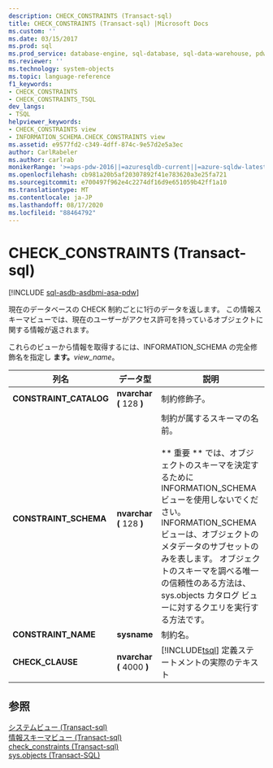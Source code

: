 ```yaml
---
description: CHECK_CONSTRAINTS (Transact-sql)
title: CHECK_CONSTRAINTS (Transact-sql) |Microsoft Docs
ms.custom: ''
ms.date: 03/15/2017
ms.prod: sql
ms.prod_service: database-engine, sql-database, sql-data-warehouse, pdw
ms.reviewer: ''
ms.technology: system-objects
ms.topic: language-reference
f1_keywords:
- CHECK_CONSTRAINTS
- CHECK_CONSTRAINTS_TSQL
dev_langs:
- TSQL
helpviewer_keywords:
- CHECK_CONSTRAINTS view
- INFORMATION_SCHEMA.CHECK_CONSTRAINTS view
ms.assetid: e9577fd2-c349-4dff-874c-9e57d2e5a3ec
author: CarlRabeler
ms.author: carlrab
monikerRange: '>=aps-pdw-2016||=azuresqldb-current||=azure-sqldw-latest||>=sql-server-2016||=sqlallproducts-allversions||>=sql-server-linux-2017||=azuresqldb-mi-current'
ms.openlocfilehash: cb981a20b5af20307892f41e783620a3e25fa721
ms.sourcegitcommit: e700497f962e4c2274df16d9e651059b42ff1a10
ms.translationtype: MT
ms.contentlocale: ja-JP
ms.lasthandoff: 08/17/2020
ms.locfileid: "88464792"
---
```

# <a name="check_constraints-transact-sql"></a>CHECK_CONSTRAINTS (Transact-sql)
[!INCLUDE [sql-asdb-asdbmi-asa-pdw](../../includes/applies-to-version/sql-asdb-asdbmi-asa-pdw.md)]

  現在のデータベースの CHECK 制約ごとに1行のデータを返します。 この情報スキーマビューでは、現在のユーザーがアクセス許可を持っているオブジェクトに関する情報が返されます。  
  
 これらのビューから情報を取得するには、INFORMATION_SCHEMA の完全修飾名を指定し **ます。**_view_name_。  
  
|列名|データ型|説明|  
|-----------------|---------------|-----------------|  
|**CONSTRAINT_CATALOG**|**nvarchar (** 128 **)**|制約修飾子。|  
|**CONSTRAINT_SCHEMA**|**nvarchar (** 128 **)**|制約が属するスキーマの名前。<br /><br /> &#42;&#42; 重要 &#42;&#42; では、オブジェクトのスキーマを決定するために INFORMATION_SCHEMA ビューを使用しないでください。 INFORMATION_SCHEMA ビューは、オブジェクトのメタデータのサブセットのみを表します。 オブジェクトのスキーマを調べる唯一の信頼性のある方法は、sys.objects カタログ ビューに対するクエリを実行する方法です。|  
|**CONSTRAINT_NAME**|**sysname**|制約名。|  
|**CHECK_CLAUSE**|**nvarchar (** 4000 **)**|[!INCLUDE[tsql](../../includes/tsql-md.md)] 定義ステートメントの実際のテキスト|  
  
## <a name="see-also"></a>参照  
 [システムビュー &#40;Transact-sql&#41;](https://msdn.microsoft.com/library/35a6161d-7f43-4e00-bcd3-3091f2015e90)   
 [情報スキーマビュー &#40;Transact-sql&#41;](~/relational-databases/system-information-schema-views/system-information-schema-views-transact-sql.md)   
 [check_constraints &#40;Transact-sql&#41;](../../relational-databases/system-catalog-views/sys-check-constraints-transact-sql.md)   
 [sys.objects &#40;Transact-SQL&#41;](../../relational-databases/system-catalog-views/sys-objects-transact-sql.md)  
  
  

